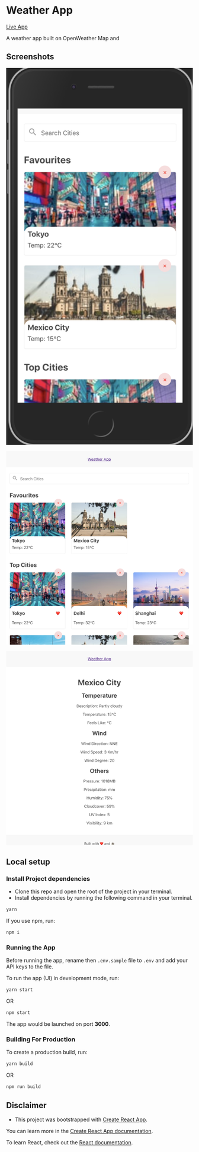 # Weather App
[Live App](https://deep-weather.netlify.app/)

A weather app built on OpenWeather Map and 

## Screenshots
![mobile](screenshots/mobile.png)

![desktop](screenshots/desktop.png)

![detail](screenshots/detail.png)

## Local setup

### Install Project dependencies

- Clone this repo and open the root of the project in your terminal.
- Install dependencies by running the following command in your terminal.

```sh
yarn
```

If you use npm, run:

```sh
npm i
```

### Running the App

Before running the app, rename then `.env.sample` file to `.env` and add your API keys to the file.

To run the app (UI) in development mode, run:

```sh
yarn start
```

OR

```sh
npm start
```

The app would be launched on port **3000**.


### Building For Production

To create a production build, run:

```sh
yarn build
```

OR

```sh
npm run build
```

## Disclaimer

- This project was bootstrapped with [Create React App](https://github.com/facebook/create-react-app).

You can learn more in the [Create React App documentation](https://facebook.github.io/create-react-app/docs/getting-started).

To learn React, check out the [React documentation](https://reactjs.org/).
